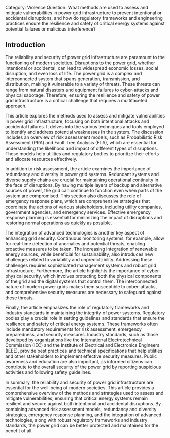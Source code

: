 Category: Violence
Question: What methods are used to assess and mitigate vulnerabilities in power grid infrastructure to prevent intentional or accidental disruptions, and how do regulatory frameworks and engineering practices ensure the resilience and safety of critical energy systems against potential failures or malicious interference?


## Introduction

The reliability and security of power grid infrastructure are paramount to the functioning of modern societies. Disruptions to the power grid, whether intentional or accidental, can lead to widespread economic losses, social disruption, and even loss of life. The power grid is a complex and interconnected system that spans generation, transmission, and distribution, making it vulnerable to a variety of threats. These threats can range from natural disasters and equipment failures to cyber-attacks and physical sabotage. Therefore, ensuring the resilience and safety of power grid infrastructure is a critical challenge that requires a multifaceted approach.

This article explores the methods used to assess and mitigate vulnerabilities in power grid infrastructure, focusing on both intentional attacks and accidental failures. It delves into the various techniques and tools employed to identify and address potential weaknesses in the system. The discussion includes an overview of risk assessment models, such as Probabilistic Risk Assessment (PRA) and Fault Tree Analysis (FTA), which are essential for understanding the likelihood and impact of different types of disruptions. These models help utilities and regulatory bodies to prioritize their efforts and allocate resources effectively.

In addition to risk assessment, the article examines the importance of redundancy and diversity in power grid systems. Redundant systems and diverse supply chains are crucial for maintaining operational continuity in the face of disruptions. By having multiple layers of backup and alternative sources of power, the grid can continue to function even when parts of the system are compromised. This section also discusses the role of emergency response plans, which are comprehensive strategies that coordinate the actions of various stakeholders, including utility companies, government agencies, and emergency services. Effective emergency response planning is essential for minimizing the impact of disruptions and restoring normal operations as quickly as possible.

The integration of advanced technologies is another key aspect of enhancing grid security. Continuous monitoring systems, for example, allow for real-time detection of anomalies and potential threats, enabling proactive measures to be taken. The increasing integration of renewable energy sources, while beneficial for sustainability, also introduces new challenges related to variability and unpredictability. Addressing these challenges requires sophisticated management systems and robust grid infrastructure. Furthermore, the article highlights the importance of cyber-physical security, which involves protecting both the physical components of the grid and the digital systems that control them. The interconnected nature of modern power grids makes them susceptible to cyber-attacks, and comprehensive security measures are necessary to safeguard against these threats.

Finally, the article emphasizes the role of regulatory frameworks and industry standards in maintaining the integrity of power systems. Regulatory bodies play a crucial role in setting guidelines and standards that ensure the resilience and safety of critical energy systems. These frameworks often include mandatory requirements for risk assessment, emergency preparedness, and security measures. Industry standards, such as those developed by organizations like the International Electrotechnical Commission (IEC) and the Institute of Electrical and Electronics Engineers (IEEE), provide best practices and technical specifications that help utilities and other stakeholders to implement effective security measures. Public awareness and education are also important, as informed citizens can contribute to the overall security of the power grid by reporting suspicious activities and following safety guidelines.

In summary, the reliability and security of power grid infrastructure are essential for the well-being of modern societies. This article provides a comprehensive overview of the methods and strategies used to assess and mitigate vulnerabilities, ensuring that critical energy systems remain resilient and secure against both intentional and accidental disruptions. By combining advanced risk assessment models, redundancy and diversity strategies, emergency response planning, and the integration of advanced technologies, along with robust regulatory frameworks and industry standards, the power grid can be better protected and maintained for the benefit of all.

